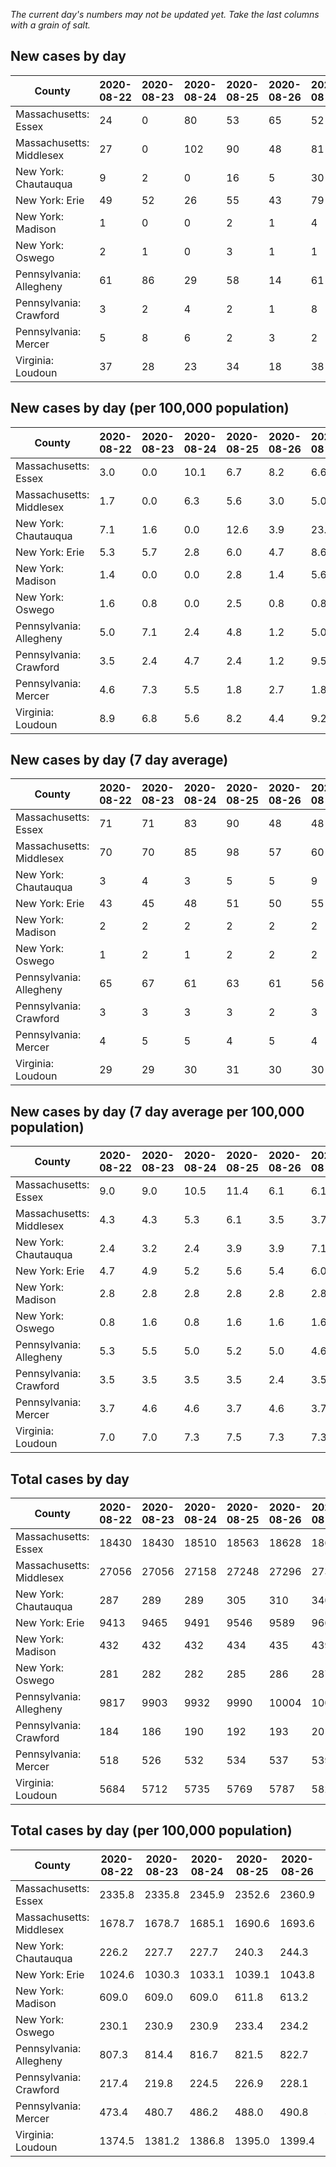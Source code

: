 _The current day's numbers may not be updated yet. Take the last columns with a grain of salt._
## New cases by day

| County | 2020-08-22 | 2020-08-23 | 2020-08-24 | 2020-08-25 | 2020-08-26 | 2020-08-27 | 2020-08-28 |
| --- | --- | --- | --- | --- | --- | --- | --- |
| Massachusetts: Essex | 24 | 0 | 80 | 53 | 65 | 52 | 76 |
| Massachusetts: Middlesex | 27 | 0 | 102 | 90 | 48 | 81 | 86 |
| New York: Chautauqua | 9 | 2 | 0 | 16 | 5 | 30 | 15 |
| New York: Erie | 49 | 52 | 26 | 55 | 43 | 79 | 45 |
| New York: Madison | 1 | 0 | 0 | 2 | 1 | 4 | 17 |
| New York: Oswego | 2 | 1 | 0 | 3 | 1 | 1 | 1 |
| Pennsylvania: Allegheny | 61 | 86 | 29 | 58 | 14 | 61 | 63 |
| Pennsylvania: Crawford | 3 | 2 | 4 | 2 | 1 | 8 | 2 |
| Pennsylvania: Mercer | 5 | 8 | 6 | 2 | 3 | 2 | 2 |
| Virginia: Loudoun | 37 | 28 | 23 | 34 | 18 | 38 | 53 |

## New cases by day (per 100,000 population)

| County | 2020-08-22 | 2020-08-23 | 2020-08-24 | 2020-08-25 | 2020-08-26 | 2020-08-27 | 2020-08-28 |
| --- | --- | --- | --- | --- | --- | --- | --- |
| Massachusetts: Essex | 3.0 | 0.0 | 10.1 | 6.7 | 8.2 | 6.6 | 9.6 |
| Massachusetts: Middlesex | 1.7 | 0.0 | 6.3 | 5.6 | 3.0 | 5.0 | 5.3 |
| New York: Chautauqua | 7.1 | 1.6 | 0.0 | 12.6 | 3.9 | 23.6 | 11.8 |
| New York: Erie | 5.3 | 5.7 | 2.8 | 6.0 | 4.7 | 8.6 | 4.9 |
| New York: Madison | 1.4 | 0.0 | 0.0 | 2.8 | 1.4 | 5.6 | 24.0 |
| New York: Oswego | 1.6 | 0.8 | 0.0 | 2.5 | 0.8 | 0.8 | 0.8 |
| Pennsylvania: Allegheny | 5.0 | 7.1 | 2.4 | 4.8 | 1.2 | 5.0 | 5.2 |
| Pennsylvania: Crawford | 3.5 | 2.4 | 4.7 | 2.4 | 1.2 | 9.5 | 2.4 |
| Pennsylvania: Mercer | 4.6 | 7.3 | 5.5 | 1.8 | 2.7 | 1.8 | 1.8 |
| Virginia: Loudoun | 8.9 | 6.8 | 5.6 | 8.2 | 4.4 | 9.2 | 12.8 |

## New cases by day (7 day average)

| County | 2020-08-22 | 2020-08-23 | 2020-08-24 | 2020-08-25 | 2020-08-26 | 2020-08-27 | 2020-08-28 |
| --- | --- | --- | --- | --- | --- | --- | --- |
| Massachusetts: Essex | 71 | 71 | 83 | 90 | 48 | 48 | 50 |
| Massachusetts: Middlesex | 70 | 70 | 85 | 98 | 57 | 60 | 62 |
| New York: Chautauqua | 3 | 4 | 3 | 5 | 5 | 9 | 11 |
| New York: Erie | 43 | 45 | 48 | 51 | 50 | 55 | 50 |
| New York: Madison | 2 | 2 | 2 | 2 | 2 | 2 | 4 |
| New York: Oswego | 1 | 2 | 1 | 2 | 2 | 2 | 1 |
| Pennsylvania: Allegheny | 65 | 67 | 61 | 63 | 61 | 56 | 53 |
| Pennsylvania: Crawford | 3 | 3 | 3 | 3 | 2 | 3 | 3 |
| Pennsylvania: Mercer | 4 | 5 | 5 | 4 | 5 | 4 | 4 |
| Virginia: Loudoun | 29 | 29 | 30 | 31 | 30 | 30 | 33 |

## New cases by day (7 day average per 100,000 population)

| County | 2020-08-22 | 2020-08-23 | 2020-08-24 | 2020-08-25 | 2020-08-26 | 2020-08-27 | 2020-08-28 |
| --- | --- | --- | --- | --- | --- | --- | --- |
| Massachusetts: Essex | 9.0 | 9.0 | 10.5 | 11.4 | 6.1 | 6.1 | 6.3 |
| Massachusetts: Middlesex | 4.3 | 4.3 | 5.3 | 6.1 | 3.5 | 3.7 | 3.8 |
| New York: Chautauqua | 2.4 | 3.2 | 2.4 | 3.9 | 3.9 | 7.1 | 8.7 |
| New York: Erie | 4.7 | 4.9 | 5.2 | 5.6 | 5.4 | 6.0 | 5.4 |
| New York: Madison | 2.8 | 2.8 | 2.8 | 2.8 | 2.8 | 2.8 | 5.6 |
| New York: Oswego | 0.8 | 1.6 | 0.8 | 1.6 | 1.6 | 1.6 | 0.8 |
| Pennsylvania: Allegheny | 5.3 | 5.5 | 5.0 | 5.2 | 5.0 | 4.6 | 4.4 |
| Pennsylvania: Crawford | 3.5 | 3.5 | 3.5 | 3.5 | 2.4 | 3.5 | 3.5 |
| Pennsylvania: Mercer | 3.7 | 4.6 | 4.6 | 3.7 | 4.6 | 3.7 | 3.7 |
| Virginia: Loudoun | 7.0 | 7.0 | 7.3 | 7.5 | 7.3 | 7.3 | 8.0 |

## Total cases by day

| County | 2020-08-22 | 2020-08-23 | 2020-08-24 | 2020-08-25 | 2020-08-26 | 2020-08-27 | 2020-08-28 |
| --- | --- | --- | --- | --- | --- | --- | --- |
| Massachusetts: Essex | 18430 | 18430 | 18510 | 18563 | 18628 | 18680 | 18756 |
| Massachusetts: Middlesex | 27056 | 27056 | 27158 | 27248 | 27296 | 27377 | 27463 |
| New York: Chautauqua | 287 | 289 | 289 | 305 | 310 | 340 | 355 |
| New York: Erie | 9413 | 9465 | 9491 | 9546 | 9589 | 9668 | 9713 |
| New York: Madison | 432 | 432 | 432 | 434 | 435 | 439 | 456 |
| New York: Oswego | 281 | 282 | 282 | 285 | 286 | 287 | 288 |
| Pennsylvania: Allegheny | 9817 | 9903 | 9932 | 9990 | 10004 | 10065 | 10128 |
| Pennsylvania: Crawford | 184 | 186 | 190 | 192 | 193 | 201 | 203 |
| Pennsylvania: Mercer | 518 | 526 | 532 | 534 | 537 | 539 | 541 |
| Virginia: Loudoun | 5684 | 5712 | 5735 | 5769 | 5787 | 5825 | 5878 |

## Total cases by day (per 100,000 population)

| County | 2020-08-22 | 2020-08-23 | 2020-08-24 | 2020-08-25 | 2020-08-26 | 2020-08-27 | 2020-08-28 |
| --- | --- | --- | --- | --- | --- | --- | --- |
| Massachusetts: Essex | 2335.8 | 2335.8 | 2345.9 | 2352.6 | 2360.9 | 2367.5 | 2377.1 |
| Massachusetts: Middlesex | 1678.7 | 1678.7 | 1685.1 | 1690.6 | 1693.6 | 1698.6 | 1704.0 |
| New York: Chautauqua | 226.2 | 227.7 | 227.7 | 240.3 | 244.3 | 267.9 | 279.7 |
| New York: Erie | 1024.6 | 1030.3 | 1033.1 | 1039.1 | 1043.8 | 1052.4 | 1057.3 |
| New York: Madison | 609.0 | 609.0 | 609.0 | 611.8 | 613.2 | 618.8 | 642.8 |
| New York: Oswego | 230.1 | 230.9 | 230.9 | 233.4 | 234.2 | 235.0 | 235.9 |
| Pennsylvania: Allegheny | 807.3 | 814.4 | 816.7 | 821.5 | 822.7 | 827.7 | 832.9 |
| Pennsylvania: Crawford | 217.4 | 219.8 | 224.5 | 226.9 | 228.1 | 237.5 | 239.9 |
| Pennsylvania: Mercer | 473.4 | 480.7 | 486.2 | 488.0 | 490.8 | 492.6 | 494.4 |
| Virginia: Loudoun | 1374.5 | 1381.2 | 1386.8 | 1395.0 | 1399.4 | 1408.6 | 1421.4 |

